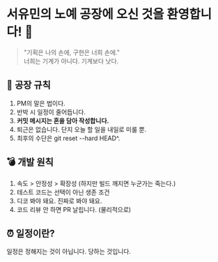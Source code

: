 # 서유민의 노예 공장에 오신 것을 환영합니다! 👋

> "기획은 나의 손에, 구현은 너희 손에." <br>
너희는 기계가 아니다. 기계보다 낫다.

## 📜 공장 규칙
1. PM의 말은 법이다.
2. 반박 시 일정이 줄어듭니다.
3. **커밋 메시지는 혼을 담아 작성합니다.**
4. 퇴근은 없습니다. 단지 오늘 할 일을 내일로 미룰 뿐.
5. 최후의 수단은 git reset --hard HEAD^.

## 💣 개발 원칙
1. 속도 > 안정성 > 확장성
(하지만 빌드 깨지면 누군가는 죽는다.)
2. 테스트 코드는 선택이 아닌 생존 조건
3. 디코 봐야 돼요. 진짜로 봐야 돼요.
4. 코드 리뷰 안 하면 PR 날립니다. (물리적으로)

## ⏰ 일정이란?
일정은 정해지는 것이 아닙니다.
당하는 것입니다.
